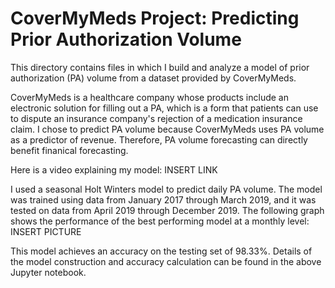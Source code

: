 # CoverMyMeds Project: Predicting Prior Authorization Volume

This directory contains files in which I build and analyze a model of prior authorization (PA) volume from a dataset provided by CoverMyMeds.

CoverMyMeds is a healthcare company whose products include an electronic solution for filling out a PA, which is a form that patients can use to dispute an insurance company's rejection of a medication insurance claim. I chose to predict PA volume because CoverMyMeds uses PA volume as a predictor of revenue. Therefore, PA volume forecasting can directly benefit finanical forecasting.

Here is a video explaining my model:
INSERT LINK

I used a seasonal Holt Winters model to predict daily PA volume. The model was trained using data from January 2017 through March 2019, and it was tested on data from April 2019 through December 2019. The following graph shows the performance of the best performing model at a monthly level:
INSERT PICTURE

This model achieves an accuracy on the testing set of 98.33%. Details of the model construction and accuracy calculation can be found in the above Jupyter notebook.
